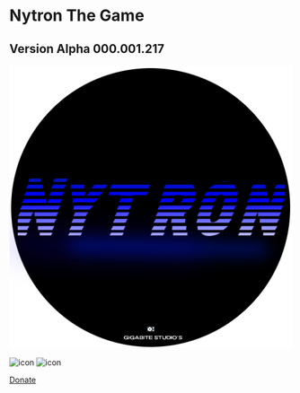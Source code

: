 # Nytron The Game



## Version Alpha 000.001.217
![Logo](https://github.com/OusmBlueNinja/Nytron/blob/main/assets/Nytron.png?raw=true)

![icon](https://img.shields.io/badge/Version-Alpha%20V000.001.216-brightgreen) ![icon](https://img.shields.io/badge/Build-NOT-Up%20To%20Date-sucses)
          
[Donate](https://www.paypal.com/donate/?hosted_button_id=BSZ4GPYGCKC28)


